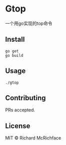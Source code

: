 # Gtop

一个用go实现的top命令

## Install

```
go get 
go build
```

## Usage

```
./gtop
```

## Contributing

PRs accepted.

## License

MIT © Richard McRichface
